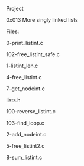 Project


0x013 More singly linked lists

Files:

0-print_listint.c         

102-free_listint_safe.c  

1-listint_len.c      

4-free_listint.c   

7-get_nodeint.c    

lists.h

100-reverse_listint.c     

103-find_loop.c    

2-add_nodeint.c

5-free_listint2.c  

8-sum_listint.c
